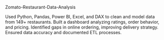 Zomato-Restaurant-Data-Analysis

Used Python, Pandas, Power BI, Excel, and DAX to clean and model data from 149+ restaurants. Built a dashboard analyzing ratings, order behavior, and pricing. Identified gaps in online ordering, improving delivery strategy. Ensured data accuracy and documented ETL processes.
